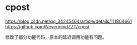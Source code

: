# cpost

https://blog.csdn.net/qq_34245464/article/details/111804661
https://github.com/NevermindZZT/cpost

修改了部分功能代码，原本的延迟调用功能有问题。
